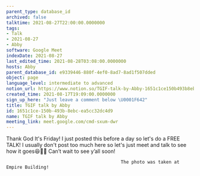 ```yaml
---
parent_type: database_id
archived: false
talktime: 2021-08-27T22:00:00.0000000
tags:
- Talk
- 2021-08-27
- Abby
software: Google Meet
indexDate: 2021-08-27
last_edited_time: 2021-08-28T03:08:00.0000000
hosts: Abby
parent_database_id: e9339446-880f-4ef0-8ad7-8ad1f507dded
object: page
language_level: intermediate to advanced
notion_url: https://www.notion.so/TGIF-talk-by-Abby-1651c1ce150b493b8ebcea5cc32dc4d9
created_time: 2021-08-17T19:09:00.0000000
sign_up_here: "Just leave a comment below \U0001F642"
title: TGIF talk by Abby
id: 1651c1ce-150b-493b-8ebc-ea5cc32dc4d9
name: TGIF talk by Abby
meeting_link: meet.google.com/cmd-sxum-dwr
---
```




Thank God It's Friday! I just posted this before a day so let's do a FREE TALK!
I usually don't post too much here so let's just meet and talk to see how it goes😆👍🏻
Can’t wait to see y’all soon!



                                               The photo was taken at Empire Building!











